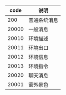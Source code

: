 
|code|说明|
|-|-|
|200|普通系统消息|
|20000|一般消息|
|20010|环境描述|
|20011|环境出口|
|20012|环境信息|
|20013|环境指令|
|20020|聊天消息|
|20001|窗外景色|
